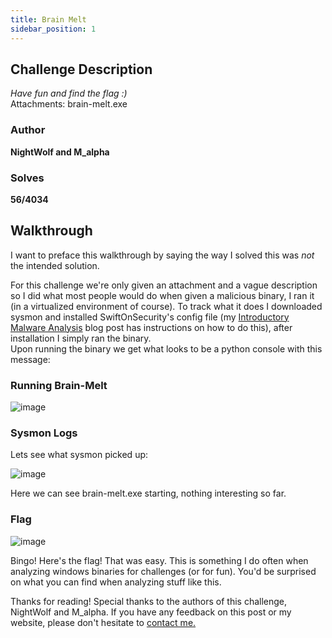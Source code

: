```yaml
---
title: Brain Melt
sidebar_position: 1
---
```


## Challenge Description
*Have fun and find the flag :)*  
Attachments: brain-melt.exe

### Author
**NightWolf and M_alpha**

### Solves
**56/4034**

## Walkthrough

I want to preface this walkthrough by saying the way I solved this was *not* the intended solution.  

For this challenge we're only given an attachment and a vague description so I did what most people would do when given a malicious binary, I ran it (in a virtualized environment of course). To track what it does I downloaded sysmon and installed SwiftOnSecurity's config file (my [Introductory Malware Analysis](/blog/malware_analysis_lab) blog post has instructions on how to do this), after installation I simply ran the binary.  
Upon running the binary we get what looks to be a python console with this message:  

### Running Brain-Melt
![image](/img/CTFs/NahamCon_2022/brain_run.png)

### Sysmon Logs
Lets see what sysmon picked up:  

![image](/img/CTFs/NahamCon_2022/brain_process_start.png)

Here we can see brain-melt.exe starting, nothing interesting so far.  

### Flag
![image](/img/CTFs/NahamCon_2022/brain_flag.png)

Bingo! Here's the flag! That was easy. This is something I do often when analyzing windows binaries for challenges (or for fun). You'd be surprised on what you can find when analyzing stuff like this.

Thanks for reading! Special thanks to the authors of this challenge, NightWolf and M_alpha. If you have any feedback on this post or my website, please don't hesitate to [contact me.](/contact)
